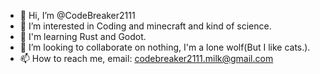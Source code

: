 - 👋 Hi, I’m @CodeBreaker2111
- 👀 I’m interested in Coding and minecraft and kind of science.
- 🌱 I'm learning Rust and Godot.
- 💞️ I’m looking to collaborate on nothing, I'm a lone wolf(But I like cats.).
- 📫 How to reach me, email: codebreaker2111.milk@gmail.com

<!---
CodeBreaker2111/CodeBreaker2111 is a ✨ special ✨ repository because its `README.md` (this file) appears on your GitHub profile.
You can click the Preview link to take a look at your changes.
--->
